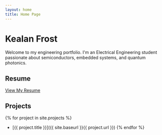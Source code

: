 ```yaml
---
layout: home
title: Home Page
---
```


# Kealan Frost

Welcome to my engineering portfolio. I'm an Electrical Engineering student passionate about semiconductors, embedded systems, and quantum photonics.

## Resume
[View My Resume](/portfolio/assets/Kealan_Frost_Resume_Blank.pdf)

## Projects

{% for project in site.projects %}
- [{{ project.title }}]({{ site.baseurl }}{{ project.url }})
{% endfor %}
